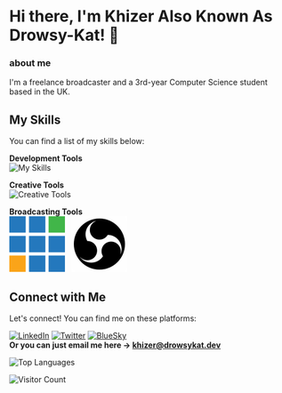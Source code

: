 # Hi there, I'm Khizer Also Known As Drowsy-Kat! 👋

### about me

I'm a freelance broadcaster and a 3rd-year Computer Science student based in the UK.

## My Skills

You can find a list of my skills below:

**Development Tools**\
![My Skills](https://skills-icons.vercel.app/api/icons?i=python,js,html,css,react,reactnative,expo,php,laravel,mysql,mongo,linux,wordpress,aws,firebase,&perline=5)

**Creative Tools**\
![Creative Tools](https://skills-icons.vercel.app/api/icons?i=ps,premierepro,xd,figma)

**Broadcasting Tools**\
![vMix](vmix.svg) &nbsp; ![obs](obs.svg)

## Connect with Me

Let's connect! You can find me on these platforms:

[![LinkedIn](https://skills-icons.vercel.app/api/icons?i=linkedin)](https://www.linkedin.com/in/khizerk/)
[![Twitter](https://skills-icons.vercel.app/api/icons?i=twitter)](https://twitter.com/drowsy_kat)
[![BlueSky](https://skills-icons.vercel.app/api/icons?i=bluesky)](https://bsky.app/profile/drowsykat.dev)\
**Or you can just email me here -> [khizer@drowsykat.dev](mailto:khizer@drowsykat.dev)**

![Top Languages](https://github-readme-stats.vercel.app/api/top-langs/?username=Drowsy-Kat&layout=compact&theme=radical)

![Visitor Count](https://visitor-badge.glitch.me/badge?page_id=Drowsy-Kat.Drowsy-Kat)

<!--
## GitHub Stats

![Drowsy-Kat's GitHub stats](https://github-readme-stats.vercel.app/api?username=Drowsy-Kat&show_icons=true&theme=radical)
-->
